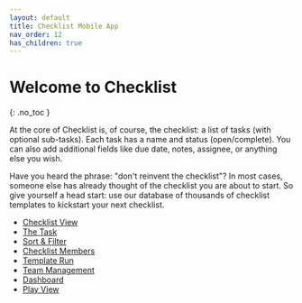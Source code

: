 ```yaml
---
layout: default
title: Checklist Mobile App
nav_order: 12
has_children: true
---
```


# Welcome to Checklist

{: .no_toc }

At the core of Checklist is, of course, the checklist: a list of tasks (with optional sub-tasks). Each task has a name and status (open/complete). You can also add additional fields like due date, notes, assignee, or anything else you wish.

Have you heard the phrase: "don't reinvent the checklist"? In most cases, someone else has already thought of the checklist you are about to start. So give yourself a head start: use our database of thousands of checklist templates to kickstart your next checklist.

- [Checklist View](/mobile/checklist/)
- [The Task](/mobile/checklist/task/)
- [Sort & Filter](/mobile/checklist/sort-filter/)
- [Checklist Members](/mobile/checklist/members/)
- [Template Run](/mobile/templates/run/)
- [Team Management](/mobile/teams/manage/)
- [Dashboard](/mobile/dashboard/)
- [Play View](/mobile/checklist/play/)
